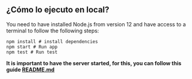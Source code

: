 ## ¿Cómo lo ejecuto en local?

You need to have installed Node.js from version 12 and have access to a terminal to follow the following steps:

```
npm install # install dependencies
npm start # Run app
npm test # Run test
```

**It is important to have the server started, for this, you can follow this guide [README.md](https://github.com/jmaciasfelix/polluted-europe/blob/8c18390247fc4be2dba17bb3deb30ca2ae91e3c3/server/README.md)**
